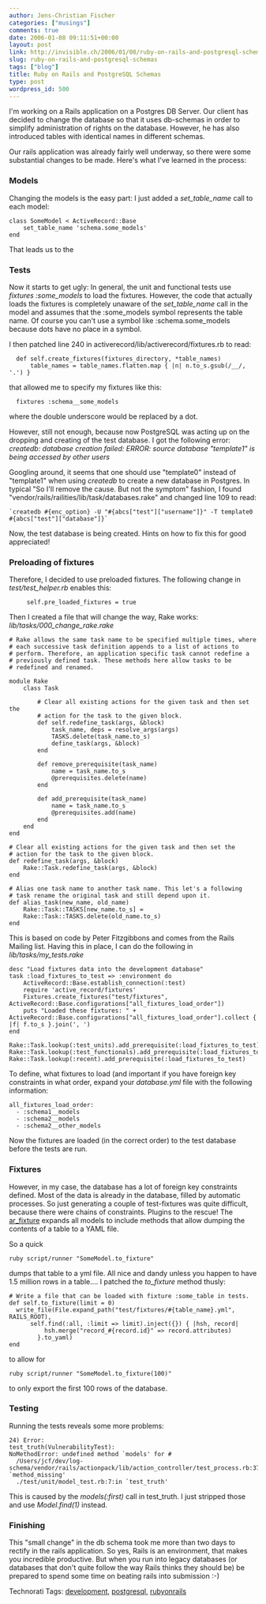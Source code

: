 ```yaml
---
author: Jens-Christian Fischer
categories: ["musings"]
comments: true
date: 2006-01-08 09:11:51+00:00
layout: post
link: http://invisible.ch/2006/01/08/ruby-on-rails-and-postgresql-schemas/
slug: ruby-on-rails-and-postgresql-schemas
tags: ["blog"]
title: Ruby on Rails and PostgreSQL Schemas
type: post
wordpress_id: 500
---
```


I'm working on a Rails application on a Postgres DB Server. Our client has decided to change the database so that it uses db-schemas in order to simplify administration of rights on the database. However, he has also introduced tables with identical names in different schemas.

Our rails application was already fairly well underway, so there were some substantial changes to be made. Here's what I've learned in the process:

### Models ###
Changing the models is the easy part: I just added a *set_table_name* call to each model:

    class SomeModel < ActiveRecord::Base
        set_table_name 'schema.some_models'
    end

That leads us to the 

### Tests ###

Now it starts to get ugly: In general, the unit and functional tests use *fixtures :some_models* to load the fixtures. However, the code that actually loads the fixtures is completely unaware of the *set_table_name* call in the model and assumes that the :some_models symbol represents the table name. Of course you can't use a symbol like :schema.some_models because dots have no place in a symbol.

I then patched line 240 in activerecord/lib/activerecord/fixtures.rb to read:

      def self.create_fixtures(fixtures_directory, *table_names)
          table_names = table_names.flatten.map { |n| n.to_s.gsub(/__/, '.') }
    
that allowed me to specify my fixtures like this:

      fixtures :schema__some_models

where the double underscore would be replaced by a dot.

However, still not enough, because now PostgreSQL was acting up on the dropping and creating of the test database. I got the following error: *createdb: database creation failed: ERROR:  source database "template1" is being accessed by other users*

Googling around, it seems that one should use "template0" instead of "template1" when using *createdb* to create a new database in Postgres. In typical "So I'll remove the cause. But not the symptom" fashion, I found "vendor/rails/railities/lib/task/databases.rake" and changed line 109 to read:

    `createdb #{enc_option} -U "#{abcs["test"]["username"]}" -T template0 #{abcs["test"]["database"]}`
 
Now, the test database is being created. Hints on how to fix this for good appreciated!

### Preloading of fixtures ###

Therefore, I decided to use preloaded fixtures. The following change in *test/test_helper.rb* enables this:

         self.pre_loaded_fixtures = true

Then I created a file that will change the way, Rake works: *lib/tasks/000_change_rake.rake*

    # Rake allows the same task name to be specified multiple times, where 
    # each successive task definition appends to a list of actions to 
    # perform. Therefore, an application specific task cannot redefine a 
    # previously defined task. These methods here allow tasks to be 
    # redefined and renamed. 

    module Rake 
        class Task 

            # Clear all existing actions for the given task and then set the 
            # action for the task to the given block. 
            def self.redefine_task(args, &block) 
                task_name, deps = resolve_args(args) 
                TASKS.delete(task_name.to_s) 
                define_task(args, &block) 
            end 
        
            def remove_prerequisite(task_name) 
                name = task_name.to_s 
                @prerequisites.delete(name) 
            end
        
            def add_prerequisite(task_name)
                name = task_name.to_s
                @prerequisites.add(name)
            end
        end 
    end 
    
    # Clear all existing actions for the given task and then set the 
    # action for the task to the given block. 
    def redefine_task(args, &block) 
        Rake::Task.redefine_task(args, &block) 
    end 
    
    # Alias one task name to another task name. This let's a following 
    # task rename the original task and still depend upon it. 
    def alias_task(new_name, old_name) 
        Rake::Task::TASKS[new_name.to_s] = 
        Rake::Task::TASKS.delete(old_name.to_s) 
    end 

This is based on code by Peter Fitzgibbons and comes from the Rails Mailing list. Having this in place, I can do the following in *lib/tasks/my_tests.rake*

    
    desc "Load fixtures data into the development database"
    task :load_fixtures_to_test => :environment do
        ActiveRecord::Base.establish_connection(:test)
        require 'active_record/fixtures'
        Fixtures.create_fixtures("test/fixtures", ActiveRecord::Base.configurations["all_fixtures_load_order"])
        puts "Loaded these fixtures: " + ActiveRecord::Base.configurations["all_fixtures_load_order"].collect { |f| f.to_s }.join(', ')
    end

    Rake::Task.lookup(:test_units).add_prerequisite(:load_fixtures_to_test) 
    Rake::Task.lookup(:test_functionals).add_prerequisite(:load_fixtures_to_test) 
    Rake::Task.lookup(:recent).add_prerequisite(:load_fixtures_to_test) 

To define, what fixtures to load (and important if you have foreign key constraints in what order, expand your *database.yml* file with the following information:

    all_fixtures_load_order:
      - :schema1__models
      - :schema2__models
      - :schema2__other_models


Now the fixtures are loaded (in the correct order) to the test database before the tests are run.

### Fixtures ###

However, in my case, the database has a lot of foreign key constraints defined. Most of the data is already in the database, filled by automatic processes. So just generating a couple of test-fixtures was quite difficult, because there were chains of constraints. Plugins to the rescue! The [ar_fixture][1] expands all models to include methods that allow dumping the contents of a table to a YAML file.

So a quick
 
    ruby script/runner "SomeModel.to_fixture"

dumps that table to a yml file. All nice and dandy unless you happen to have 1.5 million rows in a table.... I patched the *to_fixture* method thusly:

    # Write a file that can be loaded with fixture :some_table in tests.
    def self.to_fixture(limit = 0)
      write_file(File.expand_path("test/fixtures/#{table_name}.yml", RAILS_ROOT), 
          self.find(:all, :limit => limit).inject({}) { |hsh, record| 
              hsh.merge("record_#{record.id}" => record.attributes) 
            }.to_yaml)
    end

to allow for 

    ruby script/runner "SomeModel.to_fixture(100)"

to only export the first 100 rows of the database.

### Testing ###


Running the tests reveals some more problems:

    24) Error:
    test_truth(VulnerabilityTest):
    NoMethodError: undefined method `models' for #
      /Users/jcf/dev/log-schema/vendor/rails/actionpack/lib/action_controller/test_process.rb:377:in `method_missing'
      ./test/unit/model_test.rb:7:in `test_truth'

This is caused by the *models(:first)* call in test_truth. I just stripped those and use *Model.find(1)* instead.

### Finishing ###

This "small change" in the db schema took me more than two days to rectify in the rails application. So yes, Rails is an environment, that makes you incredible productive. But when you run into legacy databases (or databases that don't quite follow the way Rails thinks they should be) be prepared to spend some time on beating rails into submission :-)


[1]: http://nubyonrails.topfunky.com/articles/2005/12/27/dump-or-slurp-yaml-reference-data


Technorati Tags: [development](http://www.technorati.com/tag/development), [postgresql](http://www.technorati.com/tag/postgresql), [rubyonrails](http://www.technorati.com/tag/rubyonrails)
